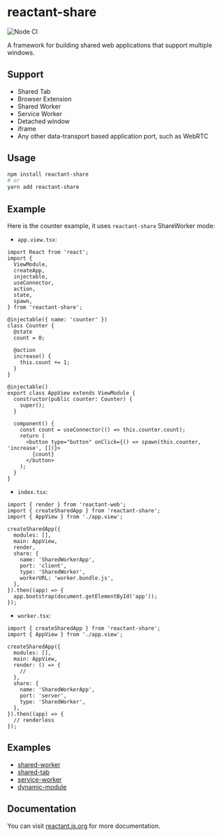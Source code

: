 # reactant-share

![Node CI](https://github.com/unadlib/reactant/workflows/Node%20CI/badge.svg)

A framework for building shared web applications that support multiple windows.

## Support

- Shared Tab
- Browser Extension
- Shared Worker
- Service Worker
- Detached window
- iframe
- Any other data-transport based application port, such as WebRTC

## Usage

```sh
npm install reactant-share
# or
yarn add reactant-share
```

## Example

Here is the counter example, it uses `reactant-share` ShareWorker mode:

- `app.view.tsx`:

```tsx
import React from 'react';
import {
  ViewModule,
  createApp,
  injectable,
  useConnector,
  action,
  state,
  spawn,
} from 'reactant-share';

@injectable({ name: 'counter' })
class Counter {
  @state
  count = 0;

  @action
  increase() {
    this.count += 1;
  }
}

@injectable()
export class AppView extends ViewModule {
  constructor(public counter: Counter) {
    super();
  }

  component() {
    const count = useConnector(() => this.counter.count);
    return (
      <button type="button" onClick={() => spawn(this.counter, 'increase', [])}>
        {count}
      </button>
    );
  }
}
```

- `index.tsx`:

```tsx
import { render } from 'reactant-web';
import { createSharedApp } from 'reactant-share';
import { AppView } from './app.view';

createSharedApp({
  modules: [],
  main: AppView,
  render,
  share: {
    name: 'SharedWorkerApp',
    port: 'client',
    type: 'SharedWorker',
    workerURL: 'worker.bundle.js',
  },
}).then((app) => {
  app.bootstrap(document.getElementById('app'));
});
```

- `worker.tsx`:

```tsx
import { createSharedApp } from 'reactant-share';
import { AppView } from './app.view';

createSharedApp({
  modules: [],
  main: AppView,
  render: () => {
    //
  },
  share: {
    name: 'SharedWorkerApp',
    port: 'server',
    type: 'SharedWorker',
  },
}).then((app) => {
  // renderless
});
```

## Examples

- [shared-worker](https://github.com/unadlib/reactant-examples/tree/master/reactant-share/shared-worker)
- [shared-tab](https://github.com/unadlib/reactant-examples/tree/master/reactant-share/shared-tab)
- [service-worker](https://github.com/unadlib/reactant-examples/tree/master/reactant-share/service-worker)
- [dynamic-module](https://github.com/unadlib/reactant-examples/tree/master/reactant-share/dynamic-module)

## Documentation

You can visit [reactant.js.org](https://reactant.js.org/docs/shared-app/) for more documentation.
